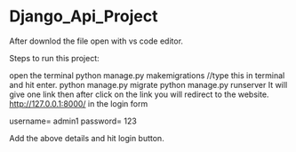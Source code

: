# Django_Api_Project

After downlod the file open with vs code editor.

Steps to run this project:

open the terminal
python manage.py makemigrations //type this in terminal and hit enter.
python manage.py migrate
python manage.py runserver
It will give one link then after click on the link you will redirect to the website. http://127.0.0.1:8000/ in the login form

username= admin1 password= 123

Add the above details and hit login button.
